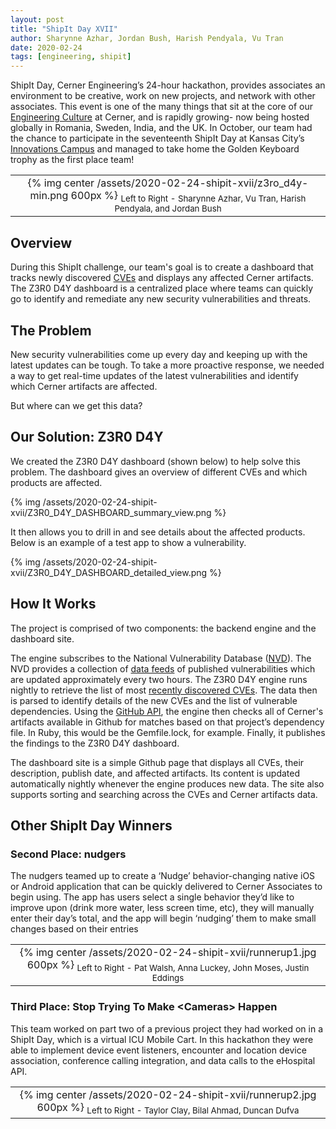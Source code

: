 ```yaml
---
layout: post
title: "ShipIt Day XVII"
author: Sharynne Azhar, Jordan Bush, Harish Pendyala, Vu Tran
date: 2020-02-24
tags: [engineering, shipit]
---
```


ShipIt Day, Cerner Engineering’s 24-hour hackathon, provides associates an environment to be creative, work on new projects, and network with other associates. This event is one of the many things that sit at the core of our [Engineering Culture](https://engineering.cerner.com/blog/devculture-team) at Cerner, and is rapidly growing- now being hosted globally in Romania, Sweden, India, and the UK. In October, our team had the chance to participate in the seventeenth ShipIt Day at Kansas City’s [Innovations Campus](https://engineering.cerner.com/blog/one-year-calling-innovations-home/) and managed to take home the Golden Keyboard trophy as the first place team!

<div align="center">
  <table>
    <tr>
      <td align="center">
        {% img center /assets/2020-02-24-shipit-xvii/z3ro_d4y-min.png 600px %}
        <sub>Left to Right - Sharynne Azhar, Vu Tran, Harish Pendyala, and Jordan Bush</sub>
      </td>
    </tr>
  </table>
</div>

## Overview
During this ShipIt challenge, our team's goal is to create a dashboard that tracks newly discovered [CVEs](https://cve.mitre.org/) and displays any affected Cerner artifacts. The Z3R0 D4Y dashboard is a centralized place where teams can quickly go to identify and remediate any new security vulnerabilities and threats.

## The Problem

New security vulnerabilities come up every day and keeping up with the latest updates can be tough. To take a more proactive response, we needed a way to get real-time updates of the latest vulnerabilities and identify which Cerner artifacts are affected.

But where can we get this data?

## Our Solution: Z3R0 D4Y

We created the Z3R0 D4Y dashboard (shown below) to help solve this problem. The dashboard gives an overview of different CVEs and which products are affected.

{% img /assets/2020-02-24-shipit-xvii/Z3R0_D4Y_DASHBOARD_summary_view.png %}<br />

It then allows you to drill in and see details about the affected products. Below is an example of a test app to show a vulnerability.

{% img /assets/2020-02-24-shipit-xvii/Z3R0_D4Y_DASHBOARD_detailed_view.png %}<br />

## How It Works

The project is comprised of two components: the backend engine and the dashboard site.

The engine subscribes to the National Vulnerability Database ([NVD](https://nvd.nist.gov/)). The NVD provides a collection of [data feeds](https://nvd.nist.gov/vuln/data-feeds#JSON_FEED) of published vulnerabilities which are updated approximately every two hours. The Z3R0 D4Y engine runs nightly to retrieve the list of most [recently discovered CVEs](https://nvd.nist.gov/vuln/data-feeds#JSON_FEED). The data then is parsed to identify details of the new CVEs and the list of vulnerable dependencies. Using the [GitHub API](https://developer.github.com/v3/),  the engine then checks all of Cerner's artifacts available in Github for matches based on that project’s dependency file. In Ruby, this would be the Gemfile.lock, for example. Finally, it publishes the findings to the Z3R0 D4Y dashboard.

The dashboard site is a simple Github page that displays all CVEs, their description, publish date, and affected artifacts. Its content is updated automatically nightly whenever the engine produces new data. The site also supports sorting and searching across the CVEs and Cerner artifacts data.

## Other ShipIt Day Winners

### Second Place: nudgers

The nudgers teamed up to create a ‘Nudge’ behavior-changing native iOS or Android application that can be quickly delivered to Cerner Associates to begin using. The app has users select a single behavior they’d like to improve upon (drink more water, less screen time, etc), they will manually enter their day’s total, and the app will begin ‘nudging’ them to make small changes based on their entries

<div align="center">
  <table>
    <tr>
      <td align="center">
        {% img center /assets/2020-02-24-shipit-xvii/runnerup1.jpg 600px %}
        <sub>Left to Right - Pat Walsh, Anna Luckey, John Moses, Justin Eddings</sub>
      </td>
    </tr>
  </table>
</div>


### Third Place: Stop Trying To Make &lt;Cameras&gt; Happen

This team worked on part two of a previous project they had worked on in a ShipIt Day, which is a virtual ICU Mobile Cart. In this hackathon they were able to implement device event listeners, encounter and location device association, conference calling integration, and data calls to the eHospital API.

<div align="center">
  <table>
    <tr>
      <td align="center">
        {% img center /assets/2020-02-24-shipit-xvii/runnerup2.jpg 600px %}
        <sub>Left to Right - Taylor Clay, Bilal Ahmad, Duncan Dufva</sub>
      </td>
    </tr>
  </table>
</div>
